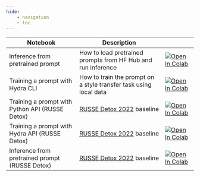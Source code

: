 ```yaml
---
hide:
    - navigation
    - toc
---
```


| Notebook                                        | Description                                                       |                                                                                                                                                                                                            |
| ----------------------------------------------- | ----------------------------------------------------------------- | ---------------------------------------------------------------------------------------------------------------------------------------------------------------------------------------------------------- |
| Inference from pretrained prompt                | How to load pretrained prompts from HF Hub and run inference      | [![Open In Colab](https://colab.research.google.com/assets/colab-badge.svg)](https://colab.research.google.com/github/sberbank-ai/ru-prompts/blob/master/notebooks/pretrained-inference.ipynb)             |
| Training a prompt with Hydra CLI                | How to train the prompt on a style transfer task using local data | [![Open In Colab](https://colab.research.google.com/assets/colab-badge.svg)](https://colab.research.google.com/github/sberbank-ai/ru-prompts/blob/master/notebooks/train-hydra-cli.ipynb)                  |
| Training a prompt with Python API (RUSSE Detox) | [RUSSE Detox 2022](https://russe.nlpub.org/2022/tox/) baseline    | [![Open In Colab](https://colab.research.google.com/assets/colab-badge.svg)](https://colab.research.google.com/github/sberbank-ai/ru-prompts/blob/master/notebooks/detox-russe-train-python.ipynb)         |
| Training a prompt with Hydra API (RUSSE Detox)  | [RUSSE Detox 2022](https://russe.nlpub.org/2022/tox/) baseline    | [![Open In Colab](https://colab.research.google.com/assets/colab-badge.svg)](https://colab.research.google.com/github/sberbank-ai/ru-prompts/blob/master/notebooks/detox-russe-train-hydra.ipynb)          |
| Inference from pretrained prompt (RUSSE Detox)  | [RUSSE Detox 2022](https://russe.nlpub.org/2022/tox/) baseline    | [![Open In Colab](https://colab.research.google.com/assets/colab-badge.svg)](https://colab.research.google.com/github/sberbank-ai/ru-prompts/blob/master/notebooks/detox-russe-inference-pretrained.ipynb) |
